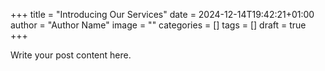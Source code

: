 +++
title = "Introducing Our Services"
date = 2024-12-14T19:42:21+01:00
author = "Author Name"
image = ""
categories = []
tags = []
draft = true
+++

Write your post content here.

